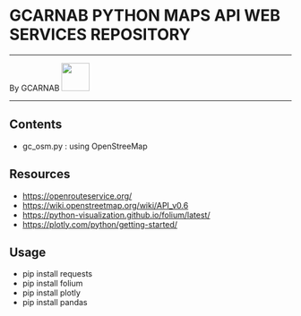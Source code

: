 # GCARNAB PYTHON MAPS API WEB SERVICES REPOSITORY

---

By GCARNAB <a href='https://github.com/gcarnab'> <img src='https://avatars.githubusercontent.com/u/15156604?v=4' width="50"/></a>

---

## Contents

- gc_osm.py : using OpenStreeMap

## Resources

- https://openrouteservice.org/
- https://wiki.openstreetmap.org/wiki/API_v0.6
- https://python-visualization.github.io/folium/latest/
- https://plotly.com/python/getting-started/

## Usage

- pip install requests
- pip install folium
- pip install plotly
- pip install pandas